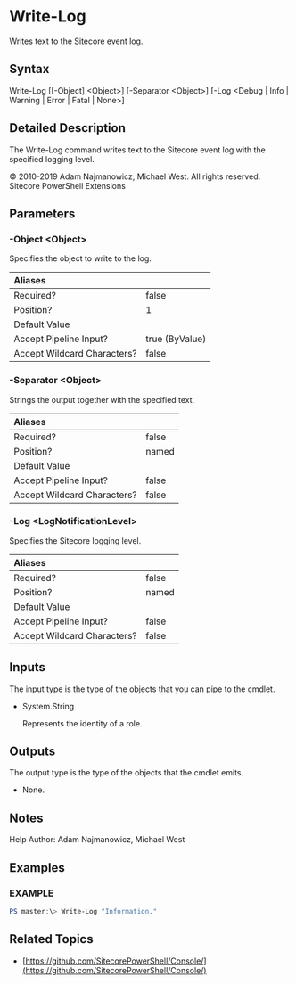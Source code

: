 # Write-Log

Writes text to the Sitecore event log.

## Syntax

Write-Log \[\[-Object\] &lt;Object&gt;\] \[-Separator &lt;Object&gt;\] \[-Log &lt;Debug \| Info \| Warning \| Error \| Fatal \| None&gt;\]

## Detailed Description

The Write-Log command writes text to the Sitecore event log with the specified logging level.

© 2010-2019 Adam Najmanowicz, Michael West. All rights reserved. Sitecore PowerShell Extensions

## Parameters

### -Object  &lt;Object&gt;

Specifies the object to write to the log.

| Aliases |  |
| :--- | :--- |
| Required? | false |
| Position? | 1 |
| Default Value |  |
| Accept Pipeline Input? | true \(ByValue\) |
| Accept Wildcard Characters? | false |

### -Separator  &lt;Object&gt;

Strings the output together with the specified text.

| Aliases |  |
| :--- | :--- |
| Required? | false |
| Position? | named |
| Default Value |  |
| Accept Pipeline Input? | false |
| Accept Wildcard Characters? | false |

### -Log  &lt;LogNotificationLevel&gt;

Specifies the Sitecore logging level.

| Aliases |  |
| :--- | :--- |
| Required? | false |
| Position? | named |
| Default Value |  |
| Accept Pipeline Input? | false |
| Accept Wildcard Characters? | false |

## Inputs

The input type is the type of the objects that you can pipe to the cmdlet.

* System.String

  Represents the identity of a role.

## Outputs

The output type is the type of the objects that the cmdlet emits.

* None. 

## Notes

Help Author: Adam Najmanowicz, Michael West

## Examples

### EXAMPLE

```powershell
PS master:\> Write-Log "Information."
```

## Related Topics

* [https://github.com/SitecorePowerShell/Console/](https://github.com/SitecorePowerShell/Console/) 

